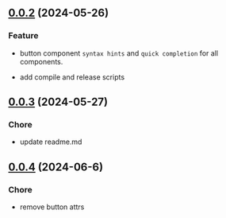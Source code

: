 ## [0.0.2](https://github.com/vuesax-alpha/vuesax-alpha) (2024-05-26)

### Feature

- button component `syntax hints` and `quick completion` for all components.

- add compile and release scripts

## [0.0.3](https://github.com/vuesax-alpha/vuesax-alpha) (2024-05-27)

### Chore

- update readme.md

## [0.0.4](https://github.com/vuesax-alpha/vuesax-alpha) (2024-06-6)

### Chore

- remove button attrs
